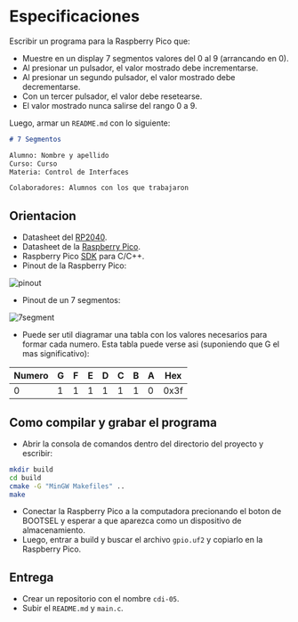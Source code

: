 # Especificaciones

Escribir un programa para la Raspberry Pico que: 
  - Muestre en un display 7 segmentos valores del 0 al 9 (arrancando en 0).
  - Al presionar un pulsador, el valor mostrado debe incrementarse.
  - Al presionar un segundo pulsador, el valor mostrado debe decrementarse.
  - Con un tercer pulsador, el valor debe resetearse.
  - El valor mostrado nunca salirse del rango 0 a 9.

Luego, armar un `README.md` con lo siguiente:

```markdown
# 7 Segmentos

Alumno: Nombre y apellido
Curso: Curso
Materia: Control de Interfaces

Colaboradores: Alumnos con los que trabajaron
```

## Orientacion

- Datasheet del [RP2040][rp2040].
- Datasheet de la [Raspberry Pico][pico].
- Raspberry Pico [SDK][sdk] para C/C++.
- Pinout de la Raspberry Pico:

![pinout][pinout]

- Pinout de un 7 segmentos:

![7segment][7segment]

- Puede ser util diagramar una tabla con los valores necesarios para formar cada numero. Esta tabla puede verse asi (suponiendo que G el mas significativo):

|Numero|G|F|E|D|C|B|A|Hex|
|---|---|---|---|---|---|---|---|---|
|0|1|1|1|1|1|1|0|0x3f|

## Como compilar y grabar el programa

- Abrir la consola de comandos dentro del directorio del proyecto y escribir:

```bash
mkdir build
cd build
cmake -G "MinGW Makefiles" ..
make
```

- Conectar la Raspberry Pico a la computadora precionando el boton de BOOTSEL y esperar a que aparezca como un dispositivo de almacenamiento.
- Luego, entrar a build y buscar el archivo `gpio.uf2` y copiarlo en la Raspberry Pico.

## Entrega

- Crear un repositorio con el nombre `cdi-05`.
- Subir el `README.md` y `main.c`.

[rp2040]: https://www.raspberrypi.com/documentation/microcontrollers/images/pico-pinout.svg
[pico]: https://datasheets.raspberrypi.com/pico/pico-datasheet.pdf
[sdk]: https://datasheets.raspberrypi.com/pico/raspberry-pi-pico-c-sdk.pdf
[pinout]: https://www.raspberrypi.com/documentation/microcontrollers/images/Pico-R3-SDK11-Pinout.svg
[7segment]: https://protosupplies.com/wp-content/uploads/2018/02/7-Segment-CA-Pinout-2.jpg
